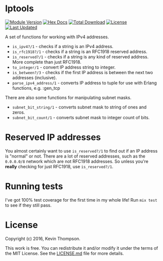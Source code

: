 # Iptools

<!-- MDOC !-->

[![Module Version](https://img.shields.io/hexpm/v/iptools.svg)](https://hex.pm/packages/iptools)
[![Hex Docs](https://img.shields.io/badge/hex-docs-lightgreen.svg)](https://hexdocs.pm/iptools/)
[![Total Download](https://img.shields.io/hexpm/dt/iptools.svg)](https://hex.pm/packages/iptools)
[![License](https://img.shields.io/hexpm/l/iptools.svg)](https://github.com/blackfist/iptools/blob/master/LICENSE)
[![Last Updated](https://img.shields.io/github/last-commit/blackfist/iptools.svg)](https://github.com/blackfist/iptools/commits/master)

A set of functions for working with IPv4 addresses.

- `is_ipv4?/1` - checks if a string is an IPv4 address.
- `is_rfc1918?/1` - checks if a string is an RFC1918 reserved address.
- `is_reserved?/1` - checks if a string is any kind of reserved address. More
  complete than just RFC1918.
- `to_integer/1` - convert IP address string to integer.
- `is_between?/3` - checks if the first IP address is between the next two
  addresses (inclusive).
- `parse_ipv4_address/1` - converts IP address to tuple for use with Erlang functions, e.g. :gen_tcp

There are also some functions for manipulating subnet masks.

- `subnet_bit_string/1` - converts subnet mask to string of ones and zeros.
- `subnet_bit_count/1` - converts subnet mask to integer count of bits.

# Reserved IP addresses

You almost certainly want to use `is_reserved?/1` to find out if an IP address is
"normal" or not. There are a lot of reserved addresses, such as the `0.0.0.0/8`
network which are not RFC1918 addresses. So unless you're **really** checking
for just RFC1918, use `is_reserved?/1`.

# Running tests

I've got 100% test coverage for the first time in my whole life! Run `mix test`
to see if they still pass.

# License

Copyright (c) 2016, Kevin Thompson.

This work is free. You can redistribute it and/or modify it under the terms of
the MIT License. See the [LICENSE.md](https://github.com/blackfist/iptools/blob/master/LICENSE.md) file for more details.
